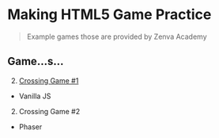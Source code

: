 # Making HTML5 Game Practice
> Example games those are provided by Zenva Academy

## Game...s...
2. [Crossing Game #1](https://oliverne.github.io/making-game-practice/1-crossing-game/)
- Vanilla JS

2. Crossing Game #2
- Phaser
 


